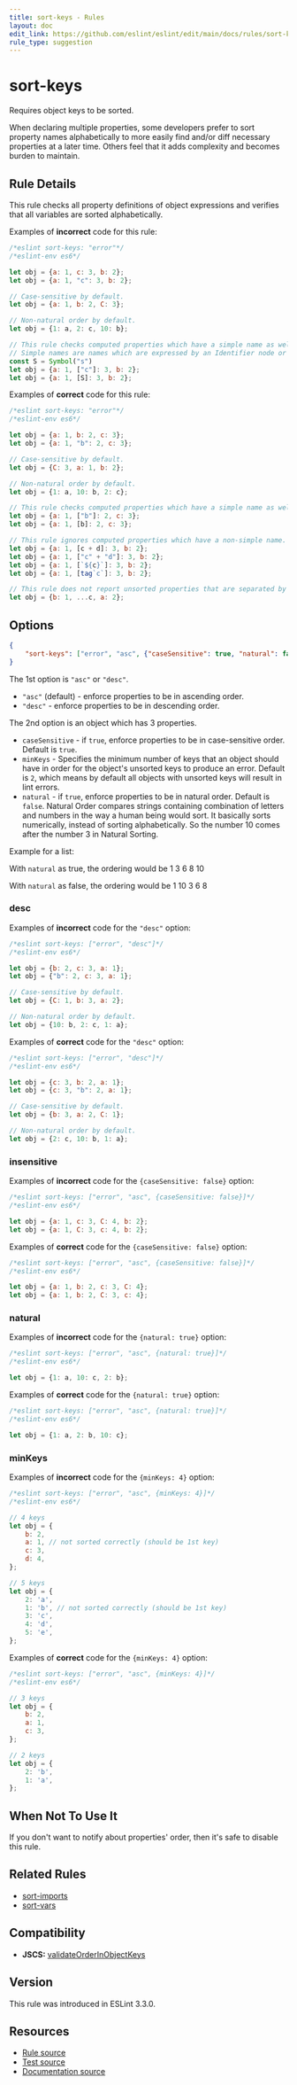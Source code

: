 ```yaml
---
title: sort-keys - Rules
layout: doc
edit_link: https://github.com/eslint/eslint/edit/main/docs/rules/sort-keys.md
rule_type: suggestion
---
```

<!-- Note: No pull requests accepted for this file. See README.md in the root directory for details. -->

# sort-keys

Requires object keys to be sorted.

When declaring multiple properties, some developers prefer to sort property names alphabetically to more easily find and/or diff necessary properties at a later time. Others feel that it adds complexity and becomes burden to maintain.

## Rule Details

This rule checks all property definitions of object expressions and verifies that all variables are sorted alphabetically.

Examples of **incorrect** code for this rule:

```js
/*eslint sort-keys: "error"*/
/*eslint-env es6*/

let obj = {a: 1, c: 3, b: 2};
let obj = {a: 1, "c": 3, b: 2};

// Case-sensitive by default.
let obj = {a: 1, b: 2, C: 3};

// Non-natural order by default.
let obj = {1: a, 2: c, 10: b};

// This rule checks computed properties which have a simple name as well.
// Simple names are names which are expressed by an Identifier node or a Literal node.
const S = Symbol("s")
let obj = {a: 1, ["c"]: 3, b: 2};
let obj = {a: 1, [S]: 3, b: 2};
```

Examples of **correct** code for this rule:

```js
/*eslint sort-keys: "error"*/
/*eslint-env es6*/

let obj = {a: 1, b: 2, c: 3};
let obj = {a: 1, "b": 2, c: 3};

// Case-sensitive by default.
let obj = {C: 3, a: 1, b: 2};

// Non-natural order by default.
let obj = {1: a, 10: b, 2: c};

// This rule checks computed properties which have a simple name as well.
let obj = {a: 1, ["b"]: 2, c: 3};
let obj = {a: 1, [b]: 2, c: 3};

// This rule ignores computed properties which have a non-simple name.
let obj = {a: 1, [c + d]: 3, b: 2};
let obj = {a: 1, ["c" + "d"]: 3, b: 2};
let obj = {a: 1, [`${c}`]: 3, b: 2};
let obj = {a: 1, [tag`c`]: 3, b: 2};

// This rule does not report unsorted properties that are separated by a spread property.
let obj = {b: 1, ...c, a: 2};
```

## Options

```json
{
    "sort-keys": ["error", "asc", {"caseSensitive": true, "natural": false, "minKeys": 2}]
}
```

The 1st option is `"asc"` or `"desc"`.

* `"asc"` (default) - enforce properties to be in ascending order.
* `"desc"` - enforce properties to be in descending order.

The 2nd option is an object which has 3 properties.

* `caseSensitive` - if `true`, enforce properties to be in case-sensitive order. Default is `true`.
* `minKeys` - Specifies the minimum number of keys that an object should have in order for the object's unsorted keys to produce an error. Default is `2`, which means by default all objects with unsorted keys will result in lint errors.
* `natural` - if `true`, enforce properties to be in natural order. Default is `false`. Natural Order compares strings containing combination of letters and numbers in the way a human being would sort. It basically sorts numerically, instead of sorting alphabetically. So the number 10 comes after the number 3 in Natural Sorting.

Example for a list:

With `natural` as true, the ordering would be
1
3
6
8
10

With `natural` as false, the ordering would be
1
10
3
6
8

### desc

Examples of **incorrect** code for the `"desc"` option:

```js
/*eslint sort-keys: ["error", "desc"]*/
/*eslint-env es6*/

let obj = {b: 2, c: 3, a: 1};
let obj = {"b": 2, c: 3, a: 1};

// Case-sensitive by default.
let obj = {C: 1, b: 3, a: 2};

// Non-natural order by default.
let obj = {10: b, 2: c, 1: a};
```

Examples of **correct** code for the `"desc"` option:

```js
/*eslint sort-keys: ["error", "desc"]*/
/*eslint-env es6*/

let obj = {c: 3, b: 2, a: 1};
let obj = {c: 3, "b": 2, a: 1};

// Case-sensitive by default.
let obj = {b: 3, a: 2, C: 1};

// Non-natural order by default.
let obj = {2: c, 10: b, 1: a};
```

### insensitive

Examples of **incorrect** code for the `{caseSensitive: false}` option:

```js
/*eslint sort-keys: ["error", "asc", {caseSensitive: false}]*/
/*eslint-env es6*/

let obj = {a: 1, c: 3, C: 4, b: 2};
let obj = {a: 1, C: 3, c: 4, b: 2};
```

Examples of **correct** code for the `{caseSensitive: false}` option:

```js
/*eslint sort-keys: ["error", "asc", {caseSensitive: false}]*/
/*eslint-env es6*/

let obj = {a: 1, b: 2, c: 3, C: 4};
let obj = {a: 1, b: 2, C: 3, c: 4};
```

### natural

Examples of **incorrect** code for the `{natural: true}` option:

```js
/*eslint sort-keys: ["error", "asc", {natural: true}]*/
/*eslint-env es6*/

let obj = {1: a, 10: c, 2: b};
```

Examples of **correct** code for the `{natural: true}` option:

```js
/*eslint sort-keys: ["error", "asc", {natural: true}]*/
/*eslint-env es6*/

let obj = {1: a, 2: b, 10: c};
```

### minKeys

Examples of **incorrect** code for the `{minKeys: 4}` option:

```js
/*eslint sort-keys: ["error", "asc", {minKeys: 4}]*/
/*eslint-env es6*/

// 4 keys
let obj = {
    b: 2,
    a: 1, // not sorted correctly (should be 1st key)
    c: 3,
    d: 4,
};

// 5 keys
let obj = {
    2: 'a',
    1: 'b', // not sorted correctly (should be 1st key)
    3: 'c',
    4: 'd',
    5: 'e',
};
```

Examples of **correct** code for the `{minKeys: 4}` option:

```js
/*eslint sort-keys: ["error", "asc", {minKeys: 4}]*/
/*eslint-env es6*/

// 3 keys
let obj = {
    b: 2,
    a: 1,
    c: 3,
};

// 2 keys
let obj = {
    2: 'b',
    1: 'a',
};
```

## When Not To Use It

If you don't want to notify about properties' order, then it's safe to disable this rule.

## Related Rules

* [sort-imports](sort-imports)
* [sort-vars](sort-vars)

## Compatibility

* **JSCS:** [validateOrderInObjectKeys](https://jscs-dev.github.io/rule/validateOrderInObjectKeys)

## Version

This rule was introduced in ESLint 3.3.0.

## Resources

* [Rule source](https://github.com/eslint/eslint/tree/HEAD/lib/rules/sort-keys.js)
* [Test source](https://github.com/eslint/eslint/tree/HEAD/tests/lib/rules/sort-keys.js)
* [Documentation source](https://github.com/eslint/eslint/tree/HEAD/docs/rules/sort-keys.md)
